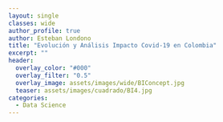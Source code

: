 ```yaml
---
layout: single
classes: wide
author_profile: true
author: Esteban Londono
title: "Evolución y Análisis Impacto Covid-19 en Colombia"
excerpt: ""
header:
  overlay_color: "#000"
  overlay_filter: "0.5"
  overlay_image: assets/images/wide/BIConcept.jpg
  teaser: assets/images/cuadrado/BI4.jpg
categories:
  - Data Science
---
```


<div pbi-resize="powerbi" pbi-resize-src="https://app.powerbi.com/view?r=eyJrIjoiZmQ4MjU5NTUtNzA4ZC00MDZlLThiYmEtOThjNjAwMmE1MzI4IiwidCI6IjYzNWQ2MWM3LTBlMjUtNDk1My1hMDE3LTVmZTcwZTIxZDVjZCJ9" pbi-resize-min-width="414" pbi-default-width="600px" pbi-default-height="137.61714285714285" pbi-resize-width="15" pbi-resize-height="7.06" pbi-resize-load-event="page-load" pbi-resize-header="true" pbi-resize-m-src="https://app.powerbi.com/view?r=eyJrIjoiNDU1YjM1OWEtYjU3Zi00NDg5LWJkN2MtZDA1YThmNDRiZWMwIiwidCI6IjYzNWQ2MWM3LTBlMjUtNDk1My1hMDE3LTVmZTcwZTIxZDVjZCJ9" pbi-resize-m-width="414" pbi-resize-m-height="2100" style="position: relative;"><iframe frameborder="0" allowfullscreen="true"></iframe></div><script>!function(){if(void 0===window.powerbiresizescript){function L(e,t){if(e)for(var i=0;i<e.children.length;i++)if(e.children[i].tagName.toLowerCase()===t.toLowerCase())return e.children[i];return null}function C(e){if(e){var t=e.parentNode,i=L(t,"div");i&&t.removeChild(i);var r=L(t,"span");r&&t.removeChild(r),e.style.position="static",e.style.visibility="visible";var n=L(t,"img");n&&t.removeChild(n)}}function M(e,t){e.setAttribute("data-state",t);for(var i=[{state:"waiting",text:e.getAttribute("pbi-resize-wait-txt")},{state:"loading",text:e.getAttribute("pbi-resize-load-txt")},{state:"loadingnow",text:e.getAttribute("pbi-resize-load-txt")},{state:"ready",text:e.getAttribute("pbi-resize-rdy-txt")},{state:"readynow",text:e.getAttribute("pbi-resize-load-txt")}],r="",n=0;n<i.length;n++)i[n].state===t&&(r=i[n].text);var a=L(e,"span");switch(e.innerHTML=r+a.outerHTML,t){case"loading":e.onclick=function(){M(e,"loadingnow")},e.parentNode.onclick=function(){M(e,"loadingnow")};break;case"readynow":S(),C(L(e.parentNode,"iframe"));break;case"ready":S(),(a=L(e,"span")).style.display="none",e.style.width="auto",e.onclick=function(e){C(L(e.target.parentNode,"iframe"))},e.parentNode.onclick=function(e){C(L(e.target.parentNode,"iframe"))}}}window.powerbiresizescript=1,window.onmessage=function(e){if(function(e){try{if("reportPageLoaded"==JSON.parse(e.data).event)return!0}catch(e){return}}(e)){var t=function(e){for(var t=document.getElementsByTagName("iframe"),i=0;i<t.length;i++)if(t[i].contentWindow===e)return t[i]}(e.source);setTimeout(function(){if(t&&1<t.parentNode.children.length)switch(t.parentNode.getAttribute("pbi-resize-load-event")){case"click":C(t);break;case"page-load":case"seconds-timeout":case"in-view":var e=L(t.parentNode,"div");"loadingnow"===e.getAttribute("data-state")?M(e,"readynow"):M(e,"ready")}},1e3*(t.parentNode.getAttribute("pbi-resize-delay-show")||1))}};var e=function(){for(var e=document.querySelectorAll('[pbi-resize="powerbi"]'),i=0;i<e.length;i++){e[i].style.width="100%";var r=e[i].clientWidth,n=e[i].getAttribute("pbi-resize-min-width"),a=(e[i].getAttribute("height"),e[i].getAttribute("pbi-resize-img")),o=e[i].getAttribute("pbi-resize-m-img")||a,s=e[i].getAttribute("pbi-resize-width"),d=e[i].getAttribute("pbi-resize-height"),l=e[i].getAttribute("pbi-resize-src"),c=e[i].getAttribute("pbi-resize-m-width"),p=e[i].getAttribute("pbi-resize-m-height"),u=e[i].getAttribute("pbi-resize-m-src"),g=e[i].getAttribute("pbi-resize-load-event"),h=e[i].getAttribute("pbi-resize-header"),b=L(e[i],"img"),w=L(e[i],"iframe"),m=w?w.getAttribute("src"):null,f=c/p,v=s/d,y=n<r,x=l&&u?y?l:u:l,A=(w&&w.src==u||b&&b.src==o)&&y&&u!=l,z=(w&&w.src==l||b&&b.src==a)&&!y&&u!=l,N=1<e[i].children.length;if(!m){if(w&&(w.style.position="absolute",w.style.top=0,w.style.left=0,w.style.visibility="hidden"),b&&b.setAttribute("src",!y&&o?o:a),!a&&l&&y||!o&&u&&!y){w.setAttribute("src",!y&&u?u:l),C(w),S();break}if(a&&l||o&&u){var E=L(e[i],"div");switch(M(E,"waiting"),g){case"page-load":W(w.parentNode,x);break;case"seconds-timeout":var k=1e3*parseInt(e[i].getAttribute("pbi-resize-seconds"));t=setTimeout(function(){W(w.parentNode,x)},k);break;case"in-view":N&&!w.src&&H(b)&&W(w.parentNode,x),window.addEventListener("scroll",function(){N&&!w.src&&H(b)&&W(w.parentNode,x)},!1);break;case"click":E.onclick=function(){W(w.parentNode,x)},e[i].firstChild.onclick=function(){W(w.parentNode,x)}}}}m==a&&!a&&l&&y||m==o&&!o&&u&&!y?C(w):(z||A)&&I(e[i].children[0],y,N?a:l,N?o:u,x),N&&(z&&!o&&u||A&&!a&&l)?C(w):!N&&(z&&o&&!u||A&&a&&!l)&&C(w),b&&b.parentNode&&T(b,h,r,y,v,f,d,p),w&&T(w,h,r,y,v,f,d,p)}};function T(e,t,i,r,n,a,o,s){var d=!1;if(a&&s)var l=r?n:a,c=r?o:s;else l=n,c=o;var p="true"==t.toLowerCase()?36:56;if(i<569&&l===16/9)e.parentNode.style.width="568.88px",e.style.width="568.88px",e.style.height=320+p+"px",d=!0;else if(i<=437&&l===4/3)e.parentNode.style.width="426.66px",e.style.width="426.66px",e.style.height=320+p+"px",d=!0;else if(i<320||i/l<320||c<320&&l!==16/9&&l!==4/3){var u=Math.max(i,320)/l;u<320?(e.parentNode.style.width=320*l+"px",e.style.width=320*l+"px",e.style.height=320+p+"px"):(i<320?(e.parentNode.style.width="320px",e.style.width="320px"):(e.parentNode.style.width=i+"px",e.style.width=i+"px"),e.style.height=u+p+"px"),d=!0}else e.parentNode.style.width="100%",e.style.width="100%",e.style.height=Math.max(e.clientWidth/l,320)+p+"px";d&&console.warn("pbi-resize: requested iframe dimension is below the minimum supported dimensions. Minimum supported width is 320px. Minimum supported height is 376px. Change your Power BI report page size to ensure your content looks great when embedded in your web page or blog.")}function H(e){var t=e.getBoundingClientRect();return 0<=t.top&&0<=t.left&&t.bottom<=(window.innerHeight||document.documentElement.clientHeight)&&t.right<=(window.innerWidth||document.documentElement.clientWidth)}function I(e,t,i,r,n){if(i&&r){var a=e.nextElementSibling;e instanceof HTMLImageElement&&a.src&&n!=a.src&&(a.setAttribute("src",n),M(a.nextElementSibling,"loading"));var o=t?i:r;e.setAttribute("src",o)}}function S(){if(-1!==navigator.userAgent.indexOf("MSIE")||0<navigator.appVersion.indexOf("Trident/")){var e=document.createEvent("UIEvents");e.initUIEvent("resize",!0,!1,window,0),window.dispatchEvent(e)}else window.dispatchEvent(new Event("resize"))}function W(e,t){var i=L(e,"iframe"),r=L(e,"div");L(r,"span").style.display="block";var n=document.createElement("style");n.type="text/css";n.innerHTML="@keyframes pbi-resize-spinner {                0% {                    transform: rotate(0deg);                }                100% {                    transform: rotate(360deg);                }            }",document.getElementsByTagName("head")[0].appendChild(n),i.setAttribute("src",t),i.setAttribute("frameborder","0"),i.setAttribute("allowFullScreen","true"),M(r,"loading")}document.addEventListener("DOMContentLoaded",e),window.addEventListener("resize",e),window.addEventListener("orientationchange",e)}}();</script>
